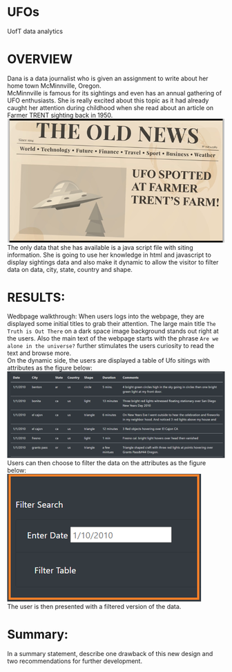 # UFOs
UofT data analytics
# OVERVIEW
Dana is a data journalist who is given an assignment to write about her home town McMinnville, Oregon.<br> McMinnville is famous for its sightings and even has an annual gathering of UFO enthusiasts. She is really excited 
about this topic as it had already caught her attention during childhood when she read about an article on Farmer TRENT sighting back in 1950. 
![UFO SPOTTED AT FARMER TRENT'S FARM!](static/images/FarmerTrentSighting.png)
The only data that she has available is a java script file with siting information. She is going to use her knowledge in html and javascript to display sightings data and also make it dynamic to allow the visitor to filter data on data, city, state, country and shape.

# RESULTS:

Wedbpage walkthrough:
When users logs into the webpage, they are displayed some initial titles to grab their attention.
The large main title `The Truth is Out There` on a dark space image background stands out right at the users.
Also the main text of the webpage starts with the phrase `Are we alone in the universe?` further stimulates the users curiosity to read the text and browse more. <br>
On the dynamic side, the users are displayed a table of Ufo sitings with attributes as the figure below:<br>
![Ufo sitings](static/images/UfoSitingsList.png)<br>
Users can then choose to filter the data on the attributes as the figure below:<br>
![Search form](static/images/SearchForm.png)<br>
The user is then presented with a filtered version of the data.


# Summary: 
In a summary statement, describe one drawback of this new design and two recommendations for further development.
